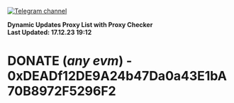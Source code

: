 [![Telegram channel](https://img.shields.io/endpoint?url=https://runkit.io/damiankrawczyk/telegram-badge/branches/master?url=https://t.me/n4z4v0d)](https://t.me/n4z4v0d) 

**Dynamic Updates Proxy List with Proxy Checker**  
**Last Updated: 17.12.23 19:12**

# DONATE (_any evm_) - 0xDEADf12DE9A24b47Da0a43E1bA70B8972F5296F2
